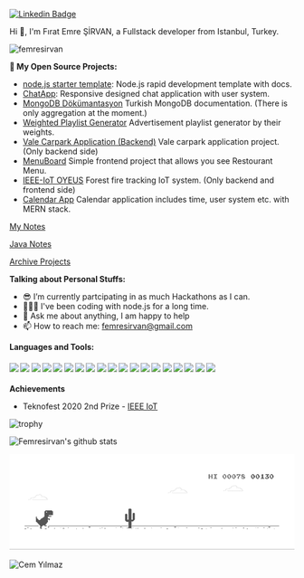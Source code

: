 [![Linkedin Badge](https://img.shields.io/badge/-femresirvan-blue?style=flat-square&logo=Linkedin&logoColor=white&link=https://www.linkedin.com/in/femresirvan/)](https://www.linkedin.com/in/femresirvan/) 

Hi 👋, I'm Fırat Emre ŞİRVAN, a Fullstack developer from Istanbul, Turkey.

<p align="left"> <img src="https://komarev.com/ghpvc/?username=femresirvan" alt="femresirvan" /> </p> 

**🚀 My Open Source Projects:**
- [node.js starter template](https://github.com/femresirvan/node.js-starter-template): Node.js rapid development template with docs.
- [ChatApp](https://github.com/femresirvan/ChatApp): Responsive designed chat application with user system.<!-- - [Charge Points](https://github.com/femresirvan/Charge-points-iot) Map application that filters and monitors EV Charge Stations. -->
- [MongoDB Dökümantasyon](https://github.com/femresirvan/MongoDB-Dokumantasyon) Turkish MongoDB documentation. (There is only aggregation at the moment.)
- [Weighted Playlist Generator](https://github.com/femresirvan/Weighted-Playlist-Generator) Advertisement playlist generator by their weights.
- [Vale Carpark Application (Backend)](https://github.com/Vale-Car-Park-Application/Web) Vale carpark application project. (Only backend side)
- [MenuBoard](https://github.com/femresirvan/Menuboard) Simple frontend project that allows you see Restourant Menu.
- [IEEE-IoT OYEUS](https://github.com/femresirvan/IEEE-IOT-OYEUS) Forest fire tracking IoT system. (Only backend and frontend side)
- [Calendar App](https://github.com/femresirvan/Calendar-App) Calendar application includes time, user system etc. with MERN stack.

[My Notes](https://github.com/femresirvan/my-notes)

[Java Notes](https://github.com/femresirvan/java-questions-answers)

[Archive Projects](https://github.com/femresirvan/archive-projects)

**Talking about Personal Stuffs:**

- 😎 I’m currently partcipating in as much Hackathons as I can.
- 👨🏽‍💻 I've been coding with node.js for a long time. <!-- - 🌱 I’m currently learning React, Spring 💻 -->
- 💬 Ask me about anything, I am happy to help
- 📫 How to reach me: femresirvan@gmail.com

**Languages and Tools:**   

####      ![](https://img.shields.io/badge/node.js-%3C%2F%3E-%23success?logo=node.js&logoColor=success&style=flat) ![](https://img.shields.io/badge/Linux-%23-yellow?logo=ubuntu&logoColor=blueviolet&style=flat&color=blueviolet) ![](https://img.shields.io/badge/PostgreSQL-%3C%2F%3E-yellow?logo=postgresql&logoColor=cyan&style=flat&color=cyan) ![](https://img.shields.io/badge/HTML-%3C%2F%3E-yellow?logo=html5&logoColor=white&style=flat&color=white) ![](https://img.shields.io/badge/CSS-%3C%2F%3E-yellow?style=plastic&&logo=css3&logoColor=white&style=flat&color=white) ![](https://img.shields.io/badge/Javascript-%3C%2F%3E-yellow?style=plastic&&logo=javascript&logoColor=yellow&style=flat&color=yellow) ![](https://img.shields.io/badge/Java-%3C%2F%3E-yellow?logo=java&logoColor=red&style=flat&color=red) ![](https://img.shields.io/badge/Spring%20Boot-%3C%2F%3E-yellow?logo=springboot&logoColor=green&style=flat&color=green) ![](https://img.shields.io/badge/Bootstrap%204.0-%3C%2F%3E-yellow?style=plastic&&logo=bootstrap&logoColor=blue&style=flat&color=blue) ![](https://img.shields.io/badge/Windows-%23-yellow?style=plastic&&logo=windows&logoColor=cyan&style=flat&color=cyan) ![](https://img.shields.io/badge/MongoDB-%3C%2F%3E-yellow?style=plastic&&logo=MongoDB&logoColor=green&style=flat&color=green) ![](https://img.shields.io/badge/MySQL-%3C%2F%3E-yellow?logo=MySQL&logoColor=blue&style=flat&color=blue) ![](https://img.shields.io/badge/GO-%3C%2F%3E-yellow?style=plastic&&logo=GO&logoColor=cyan&style=flat&color=cyan) ![](https://img.shields.io/badge/Redis-%3C%2F%3E-yellow?style=plastic&&logo=redis&logoColor=red&style=flat&color=red) ![](https://img.shields.io/badge/RabbitMQ-%3C%2F%3E-yellow?logo=rabbitmq&logoColor=FFFF09&style=flat&color=FFFF09) ![](https://img.shields.io/badge/React-%3C%2F%3E-yellow?style=plastic&&logo=react&logoColor=cyan&style=flat&color=cyan) ![](https://img.shields.io/badge/Nginx-%3C%2F%3E-yellow?logo=nginx&logoColor=green&style=flat&color=green) ![](https://img.shields.io/badge/Websocket-%3C%2F%3E-yellow?logo=socket.io&logoColor=white&style=flat&color=white) ![](https://img.shields.io/badge/Docker-%3C%2F%3E-yellow?logo=docker&logoColor=blue&style=flat&color=blue)
**Achievements**  

- Teknofest 2020 2nd Prize - [IEEE IoT](https://www.teknofest.org/yarisma-detaylar-11.html#v-pills-finalist)

![trophy](https://github-profile-trophy.vercel.app/?username=femresirvan&rank=SSS,SS,S,AAA,AA,A,SECRET&theme=onedark)

![Femresirvan's github stats](https://github-readme-stats.vercel.app/api?username=femresirvan&show_icons=true&theme=gruvbox)

![Dino](https://raw.githubusercontent.com/sanket9006/sanket9006/master/dino.gif)

![Cem Yılmaz](https://c.tenor.com/5iBPtqlFPv8AAAAd/cem-y%C4%B1lmaz.gif)
